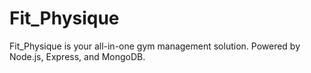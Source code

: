 # Fit_Physique
 Fit_Physique is your all-in-one gym management solution. Powered by Node.js, Express, and MongoDB.
